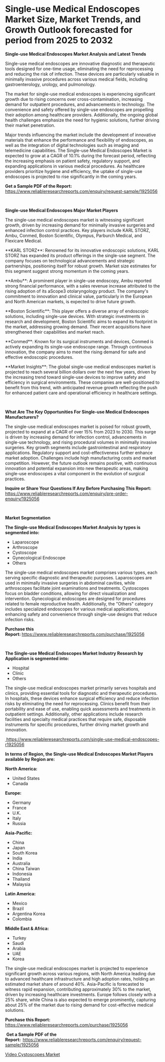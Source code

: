 <p><h1>Single-use Medical Endoscopes Market Size, Market Trends, and Growth Outlook forecasted for period from 2025 to 2032</h1></p><p><strong>Single-use Medical Endoscopes Market Analysis and Latest Trends</strong></p>
<p><p>Single-use medical endoscopes are innovative diagnostic and therapeutic tools designed for one-time usage, eliminating the need for reprocessing and reducing the risk of infection. These devices are particularly valuable in minimally invasive procedures across various medical fields, including gastroenterology, urology, and pulmonology. </p><p>The market for single-use medical endoscopes is experiencing significant growth due to rising concerns over cross-contamination, increasing demand for outpatient procedures, and advancements in technology. The convenience and safety offered by single-use endoscopes are propelling their adoption among healthcare providers. Additionally, the ongoing global health challenges emphasize the need for hygienic solutions, further driving their market penetration.</p><p>Major trends influencing the market include the development of innovative materials that enhance the performance and flexibility of endoscopes, as well as the integration of digital technologies such as imaging and telemedicine capabilities. The Single-use Medical Endoscopes Market is expected to grow at a CAGR of 10.1% during the forecast period, reflecting the increasing emphasis on patient safety, regulatory support, and expanding applications in various medical procedures. As healthcare providers prioritize hygiene and efficiency, the uptake of single-use endoscopes is projected to rise significantly in the coming years.</p></p>
<p><strong>Get a Sample PDF of the Report:&nbsp;</strong> <a href="https://www.reliableresearchreports.com/enquiry/request-sample/1925056?utm_campaign=32&utm_medium=2&utm_source=Github&utm_content=ia&utm_term=14012025&utm_id=single-use-medical-endoscopes">https://www.reliableresearchreports.com/enquiry/request-sample/1925056</a></p>
<p>&nbsp;</p>
<p><strong>Single-use Medical Endoscopes Major Market Players</strong></p>
<p><p>The single-use medical endoscopes market is witnessing significant growth, driven by increasing demand for minimally invasive surgeries and enhanced infection control practices. Key players include KARL STORZ, Ambu, Conmed, Boston Scientific, Olympus, Parburch Medical, and Flexicare Medical.</p><p>**KARL STORZ**: Renowned for its innovative endoscopic solutions, KARL STORZ has expanded its product offerings in the single-use segment. The company focuses on technological advancements and strategic partnerships, positioning itself for robust growth. Market size estimates for this segment suggest strong momentum in the coming years.</p><p>**Ambu**: A prominent player in single-use endoscopy, Ambu reported strong financial performance, with a sales revenue increase attributed to the rising adoption of its aScope3 otolaryngology product. The company's commitment to innovation and clinical value, particularly in the European and North American markets, is expected to drive future growth.</p><p>**Boston Scientific**: This player offers a diverse array of endoscopic solutions, including single-use devices. With strategic investments in research and development, Boston Scientific aims to expand its footprint in the market, addressing growing demand. Their recent acquisitions have strengthened their capabilities and market reach.</p><p>**Conmed**: Known for its surgical instruments and devices, Conmed is actively expanding its single-use endoscope range. Through continuous innovation, the company aims to meet the rising demand for safe and effective endoscopic procedures. </p><p>**Market Insights**: The global single-use medical endoscopes market is projected to reach several billion dollars over the next few years, driven by the increasing trend toward single-use devices to improve safety and efficiency in surgical environments. These companies are well-positioned to benefit from this trend, with anticipated revenue growth reflecting the push for enhanced patient care and operational efficiency in healthcare settings.</p></p>
<p>&nbsp;</p>
<p><strong>What Are The Key Opportunities For Single-use Medical Endoscopes Manufacturers?</strong></p>
<p><p>The single-use medical endoscopes market is poised for robust growth, projected to expand at a CAGR of over 15% from 2023 to 2030. This surge is driven by increasing demand for infection control, advancements in single-use technology, and rising procedural volumes in minimally invasive surgeries. Key growth segments include gastrointestinal and respiratory applications. Regulatory support and cost-effectiveness further enhance market adoption. Challenges include high manufacturing costs and market competition. However, the future outlook remains positive, with continuous innovation and potential expansion into new therapeutic areas, making single-use endoscopes a vital component in the evolution of surgical practices.</p></p>
<p><strong>Inquire or Share Your Questions If Any Before Purchasing This Report:</strong> <a href="https://www.reliableresearchreports.com/enquiry/pre-order-enquiry/1925056?utm_campaign=32&utm_medium=2&utm_source=Github&utm_content=ia&utm_term=14012025&utm_id=single-use-medical-endoscopes">https://www.reliableresearchreports.com/enquiry/pre-order-enquiry/1925056</a></p>
<p>&nbsp;</p>
<p><strong>Market Segmentation</strong></p>
<p><strong>The Single-use Medical Endoscopes Market Analysis by types is segmented into:</strong></p>
<p><ul><li>Laparoscope</li><li>Arthroscope</li><li>Cystoscope</li><li>Gynecological Endoscope</li><li>Others</li></ul></p>
<p><p>The single-use medical endoscopes market comprises various types, each serving specific diagnostic and therapeutic purposes. Laparoscopes are used in minimally invasive surgeries in abdominal cavities, while arthroscopes facilitate joint examinations and treatments. Cystoscopes focus on bladder conditions, allowing for direct visualization and intervention. Gynecological endoscopes are designed for procedures related to female reproductive health. Additionally, the "Others" category includes specialized endoscopes for various medical applications, enhancing safety and convenience through single-use designs that reduce infection risks.</p></p>
<p><strong>Purchase this Report:&nbsp;</strong><a href="https://www.reliableresearchreports.com/purchase/1925056?utm_campaign=32&utm_medium=2&utm_source=Github&utm_content=ia&utm_term=14012025&utm_id=single-use-medical-endoscopes">https://www.reliableresearchreports.com/purchase/1925056</a></p>
<p>&nbsp;</p>
<p><strong>The Single-use Medical Endoscopes Market Industry Research by Application is segmented into:</strong></p>
<p><ul><li>Hospital</li><li>Clinic</li><li>Others</li></ul></p>
<p><p>The single-use medical endoscopes market primarily serves hospitals and clinics, providing essential tools for diagnostic and therapeutic procedures. In hospitals, these devices enhance surgical efficiency and reduce infection risks by eliminating the need for reprocessing. Clinics benefit from their portability and ease of use, enabling quick assessments and treatments in outpatient settings. Additionally, other applications include research facilities and specialty medical practices that require safe, disposable instruments for specific procedures, further driving market growth and innovation.</p></p>
<p><a href="https://www.reliableresearchreports.com/single-use-medical-endoscopes-r1925056?utm_campaign=32&utm_medium=2&utm_source=Github&utm_content=ia&utm_term=14012025&utm_id=single-use-medical-endoscopes">&nbsp;https://www.reliableresearchreports.com/single-use-medical-endoscopes-r1925056</a></p>
<p><strong>In terms of Region, the Single-use Medical Endoscopes Market Players available by Region are:</strong></p>
<p>
    <p> <strong> North America: </strong>
        <ul>
            <li>United States</li>
            <li>Canada</li>
        </ul>
        </p> 
    <p> <strong> Europe: </strong>
        <ul>
            <li>Germany</li>
            <li>France</li>
            <li>U.K.</li>
            <li>Italy</li>
            <li>Russia</li>
        </ul>
        </p> 
    <p> <strong> Asia-Pacific: </strong>
        <ul>
            <li>China</li>
            <li>Japan</li>
            <li>South Korea</li>
            <li>India</li>
            <li>Australia</li>
            <li>China Taiwan</li>
            <li>Indonesia</li>
            <li>Thailand</li>
            <li>Malaysia</li>
        </ul>
        </p> 
    <p> <strong> Latin America: </strong>
        <ul>
            <li>Mexico</li>
            <li>Brazil</li>
            <li>Argentina Korea</li>
            <li>Colombia</li>
        </ul>
        </p> 
    <p> <strong> Middle East & Africa: </strong>
        <ul>
            <li>Turkey</li>
            <li>Saudi</li>
            <li>Arabia</li>
            <li>UAE</li>
            <li>Korea</li>
        </ul>
    </p>
    </p>
<p><p>The single-use medical endoscopes market is projected to experience significant growth across various regions, with North America leading due to advanced healthcare infrastructure and high adoption rates, holding an estimated market share of around 40%. Asia-Pacific is forecasted to witness rapid expansion, contributing approximately 30% to the market, driven by increasing healthcare investments. Europe follows closely with a 25% share, while China is also expected to emerge prominently, capturing about 25% of the market due to rising demand for cost-effective medical solutions.</p></p>
<p><strong>Purchase this Report: </strong><a href="https://www.reliableresearchreports.com/purchase/1925056?utm_campaign=32&utm_medium=2&utm_source=Github&utm_content=ia&utm_term=14012025&utm_id=single-use-medical-endoscopes">https://www.reliableresearchreports.com/purchase/1925056</a></p>
<p>&nbsp;<strong>Get a Sample PDF of the Report:&nbsp;&nbsp;</strong><a href="https://www.reliableresearchreports.com/enquiry/request-sample/1925056?utm_campaign=32&utm_medium=2&utm_source=Github&utm_content=ia&utm_term=14012025&utm_id=single-use-medical-endoscopes">https://www.reliableresearchreports.com/enquiry/request-sample/1925056</a></p>
<p><strong></strong></p>
<p><p><a href="https://github.com/irfadac/Market-Research-Report-List-5/blob/main/video-cystoscopes-market.md?utm_campaign=32&utm_medium=2&utm_source=Github&utm_content=ia&utm_term=14012025&utm_id=single-use-medical-endoscopes">Video Cystoscopes Market</a></p></p>